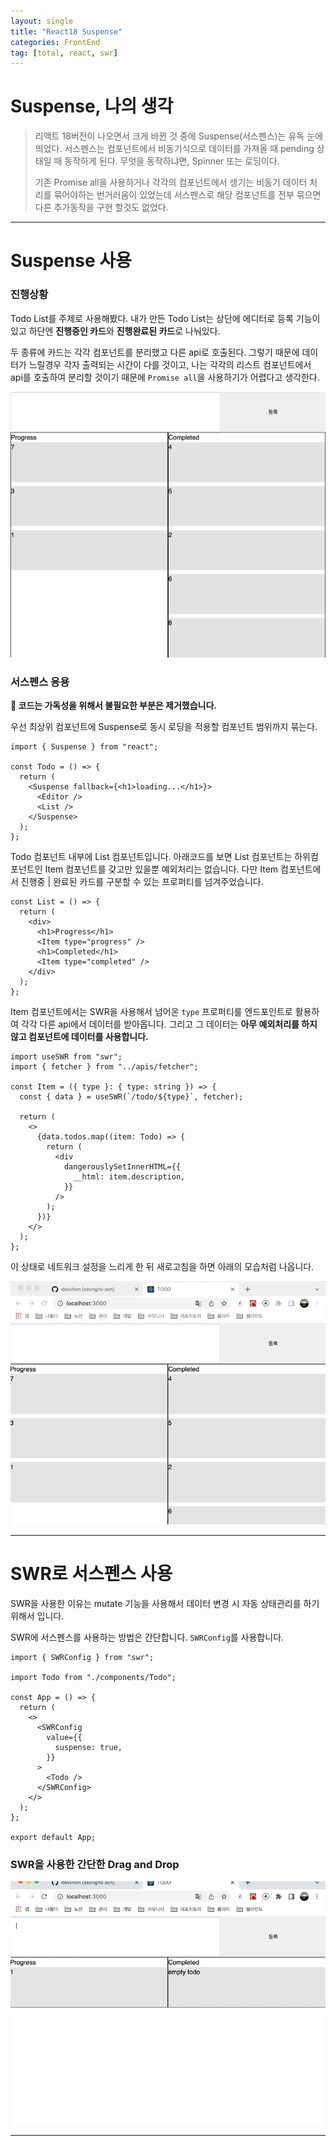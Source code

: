 ```yaml
---
layout: single
title: "React18 Suspense"
categories: FrontEnd
tag: [total, react, swr]
---
```


# Suspense, 나의 생각

> 리액트 18버전이 나오면서 크게 바뀐 것 중에 Suspense(서스펜스)는 유독 눈에 띄었다. 서스펜스는 컴포넌트에서 비동기식으로 데이터를 가져올 때 pending 상태일 때 동작하게 된다. 무엇을 동작하냐면, Spinner 또는 로딩이다.
>
> 기존 Promise all을 사용하거나 각각의 컴포넌트에서 생기는 비동기 데이터 처리를 묶어야하는 번거러움이 있었는데 서스펜스로 해당 컴포넌트를 전부 묶으면 다른 추가동작을 구현 할것도 없었다.

---

# Suspense 사용

### 진행상황

Todo List를 주제로 사용해봤다. 내가 만든 Todo List는 상단에 에디터로 등록 기능이 있고 하단엔 **진행중인 카드**와 **진행완료된 카드**로 나눠있다.

두 종류에 카드는 각각 컴포넌트를 분리했고 다른 api로 호출된다. 그렇기 때문에 데이터가 느릴경우 각자 출력되는 시간이 다를 것이고, 나는 각각의 리스트 컴포넌트에서 api를 호출하여 분리할 것이기 때문에 `Promise all`을 사용하기가 어렵다고 생각한다.

![screencapture-5364911](/images/screencapture-5364911.png)

### 서스펜스 응용

**📌 코드는 가독성을 위해서 불필요한 부분은 제거했습니다.**

우선 최상위 컴포넌트에 Suspense로 동시 로딩을 적용할 컴포넌트 범위까지 묶는다.

```tsx
import { Suspense } from "react";

const Todo = () => {
  return (
    <Suspense fallback={<h1>loading...</h1>}>
      <Editor />
      <List />
    </Suspense>
  );
};
```

Todo 컴포넌트 내부에 List 컴포넌트입니다. 아래코드를 보면 List 컴포넌트는 하위컴포넌트인 Item 컴포넌트를 갖고만 있을뿐 예외처리는 없습니다. 다만 Item 컴포넌트에서 진행중 | 완료된 카드를 구분할 수 있는 프로퍼티를 넘겨주었습니다.

```tsx
const List = () => {
  return (
    <div>
      <h1>Progress</h1>
      <Item type="progress" />
      <h1>Completed</h1>
      <Item type="completed" />
    </div>
  );
};
```

Item 컴포넌트에서는 SWR을 사용해서 넘어온 `type` 프로퍼티를 엔드포인트로 활용하여 각각 다른 api에서 데이터를 받아옵니다. 그리고 그 데이터는 **아무 예외처리를 하지 않고 컴포넌트에 데이터를 사용합니다.**

```tsx
import useSWR from "swr";
import { fetcher } from "../apis/fetcher";

const Item = ({ type }: { type: string }) => {
  const { data } = useSWR(`/todo/${type}`, fetcher);

  return (
    <>
      {data.todos.map((item: Todo) => {
        return (
          <div
            dangerouslySetInnerHTML={{
              __html: item.description,
            }}
          />
        );
      })}
    </>
  );
};
```

이 상태로 네트워크 설정을 느리게 한 뒤 새로고침을 하면 아래의 모습처럼 나옵니다.

![Jun-16-2022 16-56-27](/images/Jun-16-202216-56-27.gif)

---

# SWR로 서스펜스 사용

SWR을 사용한 이유는 mutate 기능을 사용해서 데이터 변경 시 자동 상태관리를 하기 위해서 입니다.

SWR에 서스펜스를 사용하는 방법은 간단합니다. `SWRConfig`를 사용합니다.

```tsx
import { SWRConfig } from "swr";

import Todo from "./components/Todo";

const App = () => {
  return (
    <>
      <SWRConfig
        value={{
          suspense: true,
        }}
      >
        <Todo />
      </SWRConfig>
    </>
  );
};

export default App;
```

### SWR을 사용한 간단한 Drag and Drop

![Jun-16-2022 17-12-00](/images/Jun-16-202217-12-00.gif)

---
